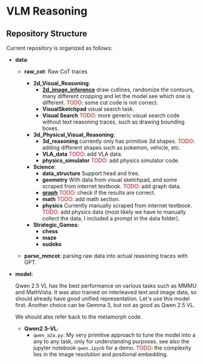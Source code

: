 # VLM Reasoning

## Repository Structure

Current repository is organized as follows:

- **data**: 
  - **raw_cot**: Raw CoT traces
    - **2d_Visual_Reasoning**: 
      - [**2d_image_inference**](data/raw_cot/2d_Visual_Reasoning/2d_image_inference/README.md) draw cutlines, randomize the contours, many different cropping and let the model see
        which one is different. <span style="color:red">TODO</span>: some cut code is not correct.
      - **VisualSketchpad** visual search task.
      - **Visual Search** <span style="color:red">TODO</span>: more generic visual search code without text reasoning traces, such as drawing bounding boxes.
    - **3d_Physical_Visual_Reasoning**: 
      - **3d_reasoning** currently only has primitive 3d shapes. <span style="color:red">TODO</span>: adding different
        shapes such as pokemon, vehicle, etc.
      - **VLA_data** <span style="color:red">TODO</span>: add VLA data.
      - **physics_simulator** <span style="color:red">TODO</span>: add physics simulator code.
    - **Science**: 
      - **data_structure** Support head and tree.
      - **geometry** With data from visual sketchpad, and some scraped from internet textbook. <span style="color:red">TODO</span>: add graph data.
      - [**graph**](data/raw_cot/Science/graph/README.md) <span style="color:red">TODO</span>: check if the results are correct.
      - **math** <span style="color:red">TODO</span>: add math section.
      - **physics** Currently manually scraped from internet textbook. <span style="color:red">TODO</span>: add physics
        data (most likely we have to manually collect the data, I included a prompt in the data folder).
    - **Strategic_Games**: 
      - **chess**
      - **maze**
      - **sudoko**

  - **parse_mmcot**: parsing raw data into actual reasoning traces with GPT.


- **model**: 

  Qwen 2.5 VL has the best performance on various tasks such as MMMU and MathVista. It was also trained on interleaved
  text and image data, so should already have good unified representation. Let's use this model first. Another choice
  can be Gemma 3, but not as good as Qwen 2.5 VL.

  We should also refer back to the metamorph code.
  - **Qwen2.5-VL**: 
    - `qwen_a2a.py`: My very primitive approach to tune the model into a any to any task, only for understanding
      purposes. see also the jupyter notebook `qwen.ipynb` for a demo. <span style="color:red">TODO</span>: the
      complexity lies in the image resolution and positional embedding.



